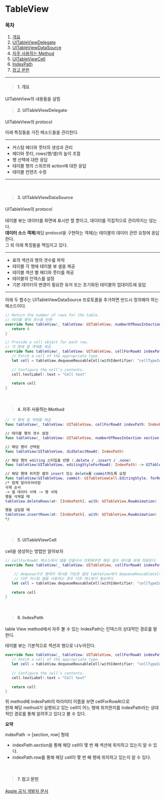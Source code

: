 # TableView
### 목차
1. [개요](#1-개요)
2. [UITableViewDelegate](#2-uitableviewdelegate)
3. [UITableViewDataSource](#3-uitableviewdatasource)
4. [자주 사용하는 Method](#4-자주-사용하는-method)
5. [UITableViewCell](#5-uitableviewcell)
6. [IndexPath](#6-indexpath)
7. [참고 문헌](#7-참고-문헌)
---
> #### 1. 개요

UITableView의 내용들을 살핌
<br/>

> #### 2. UITableViewDelegate
UITableView의 protocol  

아래 특징들을 가진 메소드들을 관리한다.  

---
- 커스텀 헤더와 풋터의 생성과 관리
- 헤더와 풋터, rows(행/셀)의 높이 조절
- 행 선택에 대한 응답
- 테이블 행의 스위프와 action에 대한 응답
- 테이블 컨텐츠 수정  
---  
<br/>  

> #### 3. UITableViewDataSource
UITableView의 protocol  
<br/>
테이블 뷰는 데이터를 화면에 표시만 할 뿐이고, 데이터를 직접적으로 관리하지는 않는다.  
**데이터 소스 객체**(해당 protocol을 구현하는 객체)는 테이블의 데이터 관련 요청에 응답한다.  
그 외 아래 특징들을 책임지고 있다. 

  ---
  - 표의 섹션과 행의 갯수를 파악
  - 테이블 각 행에 테이블 뷰 셀을 제공
  - 테이블 섹션 별 헤더와 풋터를 제공
  - 테이블의 인덱스를 설정
  - 기본 데이터의 변경이 필요한 유저 또는 초기화된 테이블의 업데이트에 응답
---
아래 두 함수는 UITableViewDataSource 프로토콜을 추가하면 반드시 정의해야 하는 메소드이다.
<br/>

```swift
// Return the number of rows for the table.
// 테이블 행의 갯수를 반환    
override func tableView(_ tableView: UITableView, numberOfRowsInSection section: Int) -> Int {
   return 0
}

// Provide a cell object for each row.
// 각 행에 셀 객체를 제공
override func tableView(_ tableView: UITableView, cellForRowAt indexPath: IndexPath) -> UITableViewCell {
   // Fetch a cell of the appropriate type.
   let cell = tableView.dequeueReusableCell(withIdentifier: "cellTypeIdentifier", for: indexPath)
   
   // Configure the cell’s contents.
   cell.textLabel!.text = "Cell text"
       
   return cell
}
```  
<br/>  

> #### 4. 자주 사용하는 Method
```swift
// 각 행에 셀 객체를 제공
func tableView(_ tableView: UITableView, cellForRowAt indexPath: IndexPath) -> UITableViewCell

// 테이블 행의 갯수 설정
func tableView(_ tableView: UITableView, numberOfRowsInSection section: Int) -> Int

// 해당 행이 선택됨
func tableView(UITableView, didSelectRowAt: IndexPath)

// 해당 행의 editing 스타일을 반환 (.delete / .insert / .none)
func tableView(UITableView, editingStyleForRowAt: IndexPath) -> UITableViewCell.EditingStyle

// 해당 행에 위치한 셀의 insert 또는 delete를 commit하도록 요청
func tableView(UITableView, commit: UITableViewCell.EditingStyle, forRowAt: IndexPath)
/* 함께 알아두어야함
삭제 순서
-> 셀 데이터 삭제 -> 행 삭제
행을 삭제할 때
tableView.deleteRows(at: [IndexPath], with: UITableView.RowAnimation)

행을 삽입할 때
tableView.insertRows(at: [IndexPath], with: UITableView.RowAnimation)
*/
```
<br/>  

> #### 5. UITableViewCell
cell을 생성하는 방법만 알아보자
```swift
// cellForRowAt 메소드에서 셀을 만들어서 반환해주면 해당 셀이 테이블 뷰에 적용된다.
override func tableView(_ tableView: UITableView, cellForRowAt indexPath: IndexPath) -> UITableViewCell {

    // dequeue구조 형태의 재사용 가능한 셀로 tableView에서 dequeueReusableCell 메소드로 생성이 가능하다.
    // 다만 커스텀 셀을 사용하는 경우 다운 캐스팅이 필요하다
   let cell = tableView.dequeueReusableCell(withIdentifier: "cellTypeIdentifier", for: indexPath)
       
   return cell
}
```
<br/>  

> #### 6. IndexPath
table View method에서 자주 볼 수 있는 IndexPath는 인덱스의 상대적인 경로를 말한다.

테이블 뷰는 기본적으로 섹션과 행으로 나누어진다.  

```swift
override func tableView(_ tableView: UITableView, cellForRowAt indexPath: IndexPath) -> UITableViewCell {
   // Fetch a cell of the appropriate type.
   let cell = tableView.dequeueReusableCell(withIdentifier: "cellTypeIdentifier", for: indexPath)
   
   // Configure the cell’s contents.
   cell.textLabel!.text = "Cell text"
       
   return cell
}
```
위 method에 indexPath의 파라미터 이름을 보면 cellForRowAt으로  
현재 해당 method가 실행되고 있는 cell이 어느 행에 위치한지를 indexPath라는 상대적인 경로를 통해 알려주고 있다고 볼 수 있다.

**요약**

indexPath -> [section, row] 형태  
- indexPath.section을 통해 해당 cell이 몇 번 째 섹션에 위치하고 있는지 알 수 있다.  
- indexPath.row를 통해 해당 cell이 몇 번 째 행에 위치하고 있는지 알 수 있다.  
<br/>   

> #### 7. 참고 문헌
[Apple 공식 개발자 문서](https://developer.apple.com/documentation/technologies)
